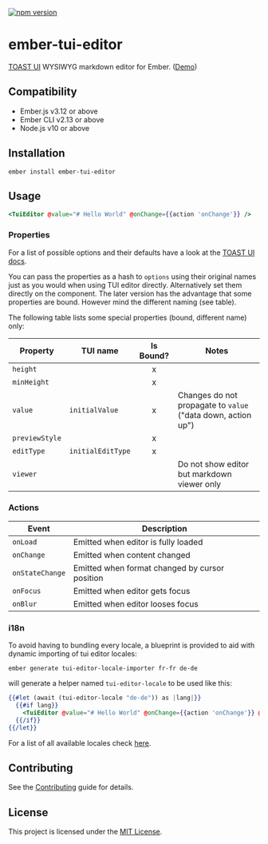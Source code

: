[![npm version](https://badge.fury.io/js/ember-tui-editor.svg)](https://badge.fury.io/js/ember-tui-editor)

# ember-tui-editor

[TOAST UI](https://github.com/nhnent/tui.editor) WYSIWYG markdown editor for Ember. ([Demo](https://evocount.github.io/ember-tui-editor/))

## Compatibility

- Ember.js v3.12 or above
- Ember CLI v2.13 or above
- Node.js v10 or above

## Installation

```
ember install ember-tui-editor
```

## Usage

```hbs
<TuiEditor @value="# Hello World" @onChange={{action 'onChange'}} />
```

### Properties

For a list of possible options and their defaults have a look at the [TOAST UI docs](https://nhn.github.io/tui.editor/api/latest/ToastUIEditor.html#ToastUIEditor).

You can pass the properties as a hash to `options` using their original names just as you would when using TUI editor directly. Alternatively set them directly on the component. The later version has the advantage that some properties are bound. However mind the different naming (see table).

The following table lists some special properties (bound, different name) only:

| Property       | TUI name          | Is Bound? | Notes                                                        |
| -------------- | ----------------- | :-------: | ------------------------------------------------------------ |
| `height`       |                   |     x     |                                                              |
| `minHeight`    |                   |     x     |                                                              |
| `value`        | `initialValue`    |     x     | Changes do not propagate to `value` ("data down, action up") |
| `previewStyle` |                   |     x     |                                                              |
| `editType`     | `initialEditType` |     x     |                                                              |
| `viewer`       |                   |           | Do not show editor but markdown viewer only                  |

### Actions

| Event           | Description                                    |
| --------------- | ---------------------------------------------- |
| `onLoad`        | Emitted when editor is fully loaded            |
| `onChange`      | Emitted when content changed                   |
| `onStateChange` | Emitted when format changed by cursor position |
| `onFocus`       | Emitted when editor gets focus                 |
| `onBlur`        | Emitted when editor looses focus               |

### i18n

To avoid having to bundling every locale, a blueprint is provided to aid with dynamic importing of tui editor locales:

`ember generate tui-editor-locale-importer fr-fr de-de`

will generate a helper named `tui-editor-locale` to be used like this:

```hbs
{{#let (await (tui-editor-locale "de-de")) as |lang|}}
  {{#if lang}}
    <TuiEditor @value="# Hello World" @onChange={{action 'onChange'}} @language="de" />
  {{/if}}
{{/let}}
```

For a list of all available locales check [here](https://github.com/nhn/tui.editor/blob/master/apps/editor/docs/i18n.md#supported-languages).

## Contributing

See the [Contributing](CONTRIBUTING.md) guide for details.

## License

This project is licensed under the [MIT License](LICENSE.md).
